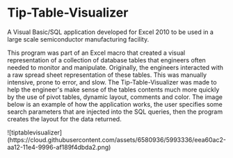# Tip-Table-Visualizer
A Visual Basic/SQL application developed for Excel 2010 to be used in a large scale semiconductor manufacturing facility.

This program was part of an Excel macro that created a visual representation of a collection of database tables that engineers often needed to monitor and manipulate. Originally, the engineers interacted with a raw spread sheet representation of these tables. This was manually intensive, prone to error, and slow. The Tip-Table-Visualizer was made to help the engineer's make sense of the tables contents much more quickly by the use of pivot tables, dynamic layout, comments and color. The image below is an example of how the application works, the user specifies some search parameters that are injected into the SQL queries, then the program creates the layout for the data returned.
<p>
![tiptablevisualizer](https://cloud.githubusercontent.com/assets/6580936/5993336/eea60ac2-aa12-11e4-9996-af189f4dbda2.png)
